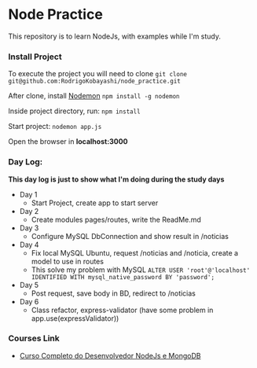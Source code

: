# Node Practice
This repository is to learn NodeJs, with examples while I'm study.

### Install Project
To execute the project you will need to clone
`git clone git@github.com:RodrigoKobayashi/node_practice.git`

After clone, install [Nodemon](https://nodemon.io/)
`npm install -g nodemon`

Inside project directory, run:
`npm install`

Start project:
`nodemon app.js`

Open the browser in **localhost:3000**

### Day Log:
**This day log is just to show what I'm doing during the study days**
* Day 1
    * Start Project, create app to start server
* Day 2 
    * Create modules pages/routes, write the ReadMe.md
* Day 3
    * Configure MySQL DbConnection and show result in /noticias
* Day 4
    * Fix local MySQL Ubuntu, request /noticias and /noticia, create a model to use in routes
    * This solve my problem with MySQL `ALTER USER 'root'@'localhost' IDENTIFIED WITH mysql_native_password BY 'password';`
* Day 5
    * Post request, save body in BD, redirect to /noticias
* Day 6
    * Class refactor, express-validator (have some problem in app.use(expressValidator))

### Courses Link
* [Curso Completo do Desenvolvedor NodeJs e MongoDB](https://www.udemy.com/course/curso-completo-do-desenvolvedor-nodejs/learn/lecture/5652568#content)